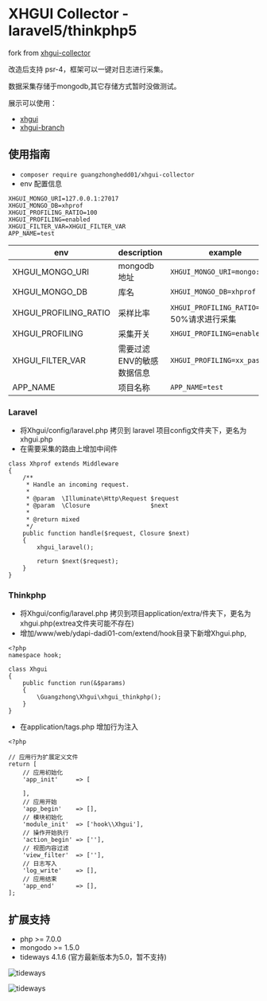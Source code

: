 # XHGUI Collector - laravel5/thinkphp5
fork from [xhgui-collector](https://github.com/perftools/xhgui-collector)

改造后支持 psr-4，框架可以一键对日志进行采集。

数据采集存储于mongodb,其它存储方式暂时没做测试。

展示可以使用：
* [xhgui](https://github.com/perftools/xhgui)
* [xhgui-branch](https://github.com/laynefyc/xhgui-branch)

## 使用指南
* `composer require guangzhonghedd01/xhgui-collector` 
* env 配置信息
```
XHGUI_MONGO_URI=127.0.0.1:27017
XHGUI_MONGO_DB=xhprof
XHGUI_PROFILING_RATIO=100
XHGUI_PROFILING=enabled
XHGUI_FILTER_VAR=XHGUI_FILTER_VAR
APP_NAME=test
```

| env | description | example | default |
| ---- | ----------- | ------- | ------- |
| XHGUI_MONGO_URI | mongodb 地址 | `XHGUI_MONGO_URI=mongo:27017` | 127.0.0.1:27017 |
| XHGUI_MONGO_DB | 库名 | `XHGUI_MONGO_DB=xhprof` | xhprof |
| XHGUI_PROFILING_RATIO | 采样比率 | `XHGUI_PROFILING_RATIO=50` 对50%请求进行采集 | `XHGUI_PROFILING_RATIO=100` |
| XHGUI_PROFILING | 采集开关 | `XHGUI_PROFILING=enabled` | 如果不填写值就是关闭状态 |
| XHGUI_FILTER_VAR | 需要过滤ENV的敏感数据信息 | `XHGUI_PROFILING=xx_password` | 没有默认值 |
| APP_NAME | 项目名称 | `APP_NAME=test` | test |

### Laravel
* 将Xhgui/config/laravel.php 拷贝到 laravel 项目config文件夹下，更名为xhgui.php
* 在需要采集的路由上增加中间件
```
class Xhprof extends Middleware
{
    /**
     * Handle an incoming request.
     *
     * @param  \Illuminate\Http\Request $request
     * @param  \Closure                 $next
     *
     * @return mixed
     */
    public function handle($request, Closure $next)
    {
        xhgui_laravel();

        return $next($request);
    }
}
``` 

### Thinkphp
* 将Xhgui/config/laravel.php 拷贝到项目application/extra/件夹下，更名为xhgui.php(extrea文件夹可能不存在)
* 增加/www/web/ydapi-dadi01-com/extend/hook目录下新增Xhgui.php,
```
<?php
namespace hook;

class Xhgui
{
    public function run(&$params)
    {
        \Guangzhong\Xhgui\xhgui_thinkphp();
    }
}
```
* 在application/tags.php 增加行为注入
```
<?php

// 应用行为扩展定义文件
return [
    // 应用初始化
    'app_init'     => [

    ],
    // 应用开始
    'app_begin'    => [],
    // 模块初始化
    'module_init'  => ['hook\\Xhgui'],
    // 操作开始执行
    'action_begin' => [''],
    // 视图内容过滤
    'view_filter'  => [''],
    // 日志写入
    'log_write'    => [],
    // 应用结束
    'app_end'      => [],
];
```
## 扩展支持
* php >= 7.0.0
* mongodo >= 1.5.0
* tideways 4.1.6 (官方最新版本为5.0，暂不支持)

![tideways](https://github.com/guangzhonghedd01/xhgui-collector/blob/master/Xhgui/images/extension_tideways.jpg)

![tideways](https://github.com/guangzhonghedd01/xhgui-collector/blob/master/Xhgui/images/extension_mongodb.jpg)


